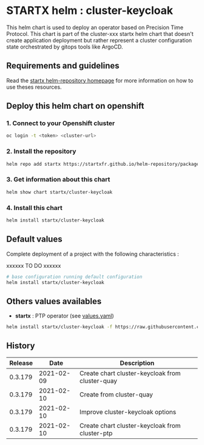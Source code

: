# STARTX helm : cluster-keycloak

This helm chart is used to deploy an operator based on Precision Time Protocol.
This chart is part of the cluster-xxx startx helm chart that doesn't create application deployment but rather represent a cluster configuration state orchestrated by gitops tools like ArgoCD.

## Requirements and guidelines

Read the [startx helm-repository homepage](https://startxfr.github.io/helm-repository) for
more information on how to use theses resources.

## Deploy this helm chart on openshift

### 1. Connect to your Openshift cluster

```bash
oc login -t <token> <cluster-url>
```

### 2. Install the repository

```bash
helm repo add startx https://startxfr.github.io/helm-repository/packages/
```

### 3. Get information about this chart

```bash
helm show chart startx/cluster-keycloak
```

### 4. Install this chart

```bash
helm install startx/cluster-keycloak
```

## Default values

Complete deployment of a project with the following characteristics :

xxxxxx TO DO xxxxxx

```bash
# base configuration running default configuration
helm install startx/cluster-keycloak
```

## Others values availables

- **startx** : PTP operator (see [values.yaml](https://raw.githubusercontent.com/startxfr/helm-repository/master/charts/cluster-keycloak/values-startx.yaml))

```bash
helm install startx/cluster-keycloak -f https://raw.githubusercontent.com/startxfr/helm-repository/master/charts/cluster-keycloak/values-startx.yaml
```

## History

| Release | Date       | Description
| ------- | ---------- | -----------------------------------------------------
| 0.3.179 | 2021-02-09 | Create chart cluster-keycloak from cluster-quay 
| 0.3.179 | 2021-02-10 | Create from cluster-quay
| 0.3.179 | 2021-02-10 | Improve cluster-keycloak options
| 0.3.179  | 2021-02-10 | Create chart cluster-keycloak from cluster-ptp
